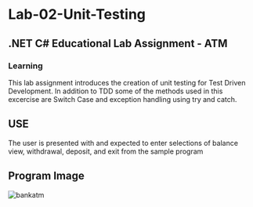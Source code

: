 # Lab-02-Unit-Testing
## .NET C# Educational Lab Assignment - ATM

### Learning
This lab assignment introduces the creation of unit testing for Test Driven Development. In addition to TDD some of the methods used in this excercise are Switch Case and exception handling using try and catch. 

## USE
The user is presented with and expected to enter selections of balance view, withdrawal, deposit, and exit from the sample program

## Program Image
![bankatm](https://user-images.githubusercontent.com/39015829/46912463-00470d80-cf2b-11e8-848e-73667d0eb2ed.jpg)
